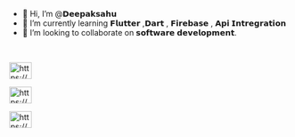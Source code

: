 - 👋 Hi, I’m @𝗗𝗲𝗲𝗽𝗮𝗸𝘀𝗮𝗵𝘂
- 🌱 I’m currently learning 𝗙𝗹𝘂𝘁𝘁𝗲𝗿 ,𝗗𝗮𝗿𝘁 , 𝗙𝗶𝗿𝗲𝗯𝗮𝘀𝗲 , 𝗔𝗽𝗶 𝗜𝗻𝘁𝗿𝗲𝗴𝗿𝗮𝘁𝗶𝗼𝗻
- 💞️ I’m looking to collaborate on 𝘀𝗼𝗳𝘁𝘄𝗮𝗿𝗲 𝗱𝗲𝘃𝗲𝗹𝗼𝗽𝗺𝗲𝗻𝘁.

<br>
<p align="left">
<a href="https://www.linkedin.com/in/deepak-sahu-973979192" target="blank"><img align="center" src="https://raw.githubusercontent.com/rahuldkjain/github-profile-readme-generator/master/src/images/icons/Social/linked-in-alt.svg" alt="https://www.linkedin.com/in/deepak-sahu-973979192" height="30" width="40" /></a>
  
<a href="https://instagram.com/deepak_sahu7566" target="blank"><img align="center" src="https://raw.githubusercontent.com/rahuldkjain/github-profile-readme-generator/master/src/images/icons/Social/instagram.svg" alt="https://https://www.instagram.com/deepak_sahu7566/" height="30" width="40" /></a>

<a href="https://x.com/Deepaksahu_7566" target="blank"><img align="center" src="https://raw.githubusercontent.com/rahuldkjain/github-profile-readme-generator/master/src/images/icons/Social/twitter.svg" alt="https://x.com/Deepaksahu_7566" height="30" width="40" /></a>
</p>
<br>
